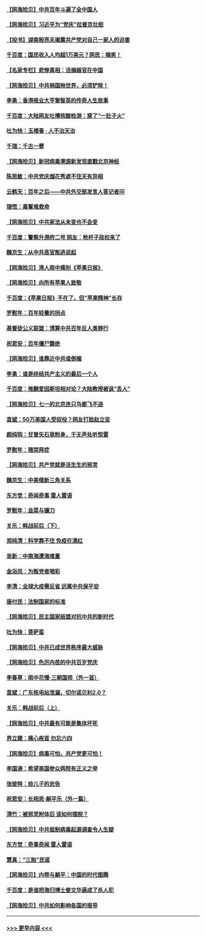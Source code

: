 #### [【网海拾贝】中共百年斗遍了全中国人](../pages/nsc993/n13060020.md?t=07030952) 
#### [【网海拾贝】习近平为“党庆”拉普京壮胆](../pages/nsc993/n13057781.md?t=07030952) 
#### [【投书】湖南殷亮夫揭露共产党对自己一家人的迫害](../pages/nsc993/n13057744.md?t=07030952) 
#### [千百度：国民收入人均超1万美元？网民：搞笑！](../pages/nsc993/n13057692.md?t=07030952) 
#### [【名家专栏】悲惨真相：活摘器官在中国](../pages/nsc993/n13056611.md?t=07030952) 
#### [【网海拾贝】中共祸国殃世界，必须铲除！](../pages/nsc993/n13056011.md?t=07030952) 
#### [李勇：香港报业大亨黎智英的传奇人生故事](../pages/nsc993/n13055258.md?t=07030952) 
#### [千百度：大陆网友吐槽核酸检测：窝了“一肚子火”](../pages/nsc993/n13055194.md?t=07030952) 
#### [吐为快：玉楼春 · 人不治天治](../pages/nsc993/n13054028.md?t=07030952) 
#### [千瑞：千古一孽](../pages/nsc993/n13054016.md?t=07030952) 
#### [【网海拾贝】新冠病毒溯源新发现直戳北京神经](../pages/nsc993/n13052425.md?t=07030952) 
#### [陈思敏：中共党庆烟花秀遮不住天有异相](../pages/nsc993/n13052020.md?t=07030952) 
#### [云鹤天：百年之后——中共外交部发言人答记者问](../pages/nsc993/n13051604.md?t=07030952) 
#### [理悟：毒誓难救命](../pages/nsc993/n13051601.md?t=07030952) 
#### [【网海拾贝】中共家法从未变也不会变](../pages/nsc993/n13050366.md?t=07030952) 
#### [千百度：警察升港府二号 网友：枪杆子政权来了](../pages/nsc993/n13050261.md?t=07030952) 
#### [魏京生：从中共高官叛逃说起](../pages/nsc993/n13048997.md?t=07030952) 
#### [【网海拾贝】港人雨中痛别《苹果日报》](../pages/nsc993/n13048941.md?t=07030952) 
#### [【网海拾贝】向所有苹果人致敬](../pages/nsc993/n13046795.md?t=07030952) 
#### [千百度：《苹果日报》不在了，但“苹果精神”长存](../pages/nsc993/n13046703.md?t=07030952) 
#### [罗慰年：百年较量的拐点](../pages/nsc993/n13046542.md?t=07030952) 
#### [基督徒公义联盟：清算中共百年反人类罪行](../pages/nsc993/n13046499.md?t=07030952) 
#### [祝君安：百年僵尸罄绝](../pages/nsc993/n13045595.md?t=07030952) 
#### [【网海拾贝】谁靠近中共谁倒楣](../pages/nsc993/n13044667.md?t=07030952) 
#### [李勇：谁是终结共产主义的最后一个人](../pages/nsc993/n13044397.md?t=07030952) 
#### [千百度：推翻爱因斯坦相对论？大陆教授被讽“丢人”](../pages/nsc993/n13043908.md?t=07030952) 
#### [【网海拾贝】七一的北京连只鸟都飞不进](../pages/nsc993/n13041377.md?t=07030952) 
#### [袁斌：50万美国人受奴役？网友打脸赵立坚](../pages/nsc993/n13041330.md?t=07030952) 
#### [颜纯钩：甘冒矢石竟粉身，于无声处听惊雷](../pages/nsc993/n13041140.md?t=07030952) 
#### [罗慰年：猪崇拜症](../pages/nsc993/n13041071.md?t=07030952) 
#### [【网海拾贝】共产党就是活生生的邪灵](../pages/nsc993/n13036627.md?t=07030952) 
#### [魏京生：中美俄新三角关系](../pages/nsc993/n13035986.md?t=07030952) 
#### [东方觉：奇闻奇事 雷人雷语](../pages/nsc993/n13035878.md?t=07030952) 
#### [罗慰年：韭菜与镰刀](../pages/nsc993/n13034374.md?t=07030952) 
#### [关乐：韩战前后（下）](../pages/nsc993/n13034113.md?t=07030952) 
#### [郑纯清：科学靠不住 免疫在漂红](../pages/nsc993/n13034093.md?t=07030952) 
#### [吴新：中南海遭海难重](../pages/nsc993/n13034084.md?t=07030952) 
#### [金浴凤：为叛党者喝彩](../pages/nsc993/n13034058.md?t=07030952) 
#### [李清：全球大疫需反省 远离中共保平安](../pages/nsc993/n13033784.md?t=07030952) 
#### [唐付民：法制国家的标准](../pages/nsc993/n13032944.md?t=07030952) 
#### [【网海拾贝】民主国家结盟对抗中共的新时代](../pages/nsc993/n13031717.md?t=07030952) 
#### [吐为快：菩萨蛮](../pages/nsc993/n13030033.md?t=07030952) 
#### [【网海拾贝】中共已成世界秩序最大威胁](../pages/nsc993/n13028138.md?t=07030952) 
#### [【网海拾贝】色厉内荏的中共百岁党庆](../pages/nsc993/n13025582.md?t=07030952) 
#### [李春草：雨中花慢‧三朝国师（外一首）](../pages/nsc993/n13025567.md?t=07030952) 
#### [袁斌：广东核电站泄漏，切尔诺贝利2.0？](../pages/nsc993/n13025475.md?t=07030952) 
#### [关乐：韩战前后（上）](../pages/nsc993/n13025387.md?t=07030952) 
#### [【网海拾贝】中共最有可能是集体坏死](../pages/nsc993/n13023101.md?t=07030952) 
#### [界立建：痛心疾首 勿忘六四](../pages/nsc993/n13022339.md?t=07030952) 
#### [【网海拾贝】病毒可怕，共产党更可怕！](../pages/nsc993/n13020728.md?t=07030952) 
#### [李国涛：希望美国参众两院有正义之举](../pages/nsc993/n13020674.md?t=07030952) 
#### [张彼特：给儿子的忠告](../pages/nsc993/n13018934.md?t=07030952) 
#### [祝君安：长相思‧躺平乐（外一篇）](../pages/nsc993/n13018923.md?t=07030952) 
#### [清竹：被邪灵附体后 该如何摆脱？](../pages/nsc993/n13018877.md?t=07030952) 
#### [【网海拾贝】中共抵制病毒起源调查令人生疑](../pages/nsc993/n13017785.md?t=07030952) 
#### [东方觉：奇事奇闻 雷人雷语](../pages/nsc993/n13017577.md?t=07030952) 
#### [慧真：“三胎”民谣](../pages/nsc993/n13017394.md?t=07030952) 
#### [【网海拾贝】内卷与躺平：中国的时代图腾](../pages/nsc993/n13016128.md?t=07030952) 
#### [千百度：是谁把海归博士姜文华逼成了杀人犯](../pages/nsc993/n13015218.md?t=07030952) 
#### [【网海拾贝】中共如何影响各国的报导](../pages/nsc993/n13012599.md?t=07030952) 

----
#### [ >>> 更早内容 <<< ](../indexes/nsc993-earlier.md)
